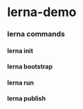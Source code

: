 # lerna-demo


### lerna commands

#### lerna init

#### lerna bootstrap

#### lerna run

#### lerna publish
